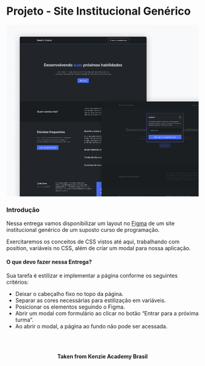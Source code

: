 <h1>Projeto - Site Institucional Genérico</h1>

<img src="./assets/example-1.jpg" alt="example 1" />

<h3>Introdução</h3>
Nessa entrega vamos disponibilizar um layout no <a href="https://www.figma.com/file/stLg9Yk0hCj0QHwnBnldc7/P%C3%A1gina-Institucional-Gen%C3%A9rica?node-id=0%3A1">Figma</a> de um site
institucional genérico de um suposto curso de programação.

Exercitaremos os conceitos de CSS vistos até aqui, trabalhando com position, variáveis no CSS, além de criar um modal para nossa aplicação.

<h4>O que devo fazer nessa Entrega?</h4>
Sua tarefa é estilizar e implementar a página conforme os seguintes
critérios:

- Deixar o cabeçalho fixo no topo da página.
- Separar as cores necessárias para estilização em variáveis.
- Posicionar os elementos seguindo o Figma.
- Abrir um modal com formulário ao clicar no botão “Entrar para a próxima turma”.
- Ao abrir o modal, a página ao fundo não pode ser acessada.
<br>
<br>

<p align="center"><b>Taken from Kenzie Academy Brasil</b></p>
